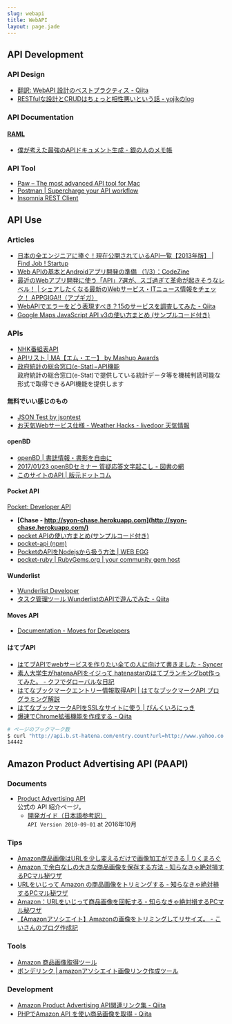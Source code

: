 ```yaml
---
slug: webapi
title: WebAPI
layout: page.jade
---
```



## API Development

### API Design
- [翻訳: WebAPI 設計のベストプラクティス - Qiita](http://qiita.com/mserizawa/items/b833e407d89abd21ee72)
- [RESTfulな設計とCRUDはちょっと相性悪いという話 - yojikのlog](http://yojik.hatenablog.jp/entry/20090807/1249660434)

### API Documentation
#### [RAML](http://raml.org/)
- [僕が考えた最強のAPIドキュメント生成 - 銀の人のメモ帳](http://gin0606.hatenablog.com/entry/2016/02/16/144910)

### API Tool

- [Paw – The most advanced API tool for Mac](https://paw.cloud/)
- [Postman \| Supercharge your API workflow](https://www.getpostman.com/)
- [Insomnia REST Client](https://insomnia.rest/)


## API Use

### Articles

- [日本の全エンジニアに捧ぐ！現在公開されているAPI一覧【2013年版】 | Find Job ! Startup](http://www.find-job.net/startup/api-2013)
- [Web APIの基本とAndroidアプリ開発の準備 （1/3）：CodeZine](http://codezine.jp/article/detail/7169)
- [最近のWebアプリ開発に使う「API」7選が、スゴ過ぎて革命が起きそうなレベル！ | シェアしたくなる最新のWebサービス・ITニュース情報をチェック！ APPGIGA!!（アプギガ）](http://plus.appgiga.jp/masatolan/2014/10/21/54236/)
- [WebAPIでエラーをどう表現すべき？15のサービスを調査してみた - Qiita](http://qiita.com/suin/items/f7ac4de914e9f3f35884)
- [Google Maps JavaScript API v3の使い方まとめ (サンプルコード付き)](http://syncer.jp/google-maps-javascript-api-matome)

### APIs
- [NHK番組表API](http://api-portal.nhk.or.jp/ja)
- [APIリスト | MA【エム・エー】 by Mashup Awards](http://mashupaward.jp/apis)
- [政府統計の総合窓口\(e\-Stat\)−API機能](http://www.e-stat.go.jp/api/)  
  政府統計の総合窓口\(e\-Stat\)で提供している統計データ等を機械判読可能な形式で取得できるAPI機能を提供します

#### 無料でいい感じのもの

- [JSON Test by jsontest](http://www.jsontest.com/)
- [お天気Webサービス仕様 - Weather Hacks - livedoor 天気情報](http://weather.livedoor.com/weather_hacks/webservice)

#### openBD
- [openBD \| 書誌情報・書影を自由に](https://openbd.jp/#contact)
- [2017/01/23 openBDセミナー 質疑応答文字起こし \- 図書の網](http://lumely.hatenablog.com/entry/20170125/1485335885)
- [このサイトのAPI \| 版元ドットコム](http://www.hanmoto.com/about_api)

#### Pocket API
[Pocket: Developer API](https://getpocket.com/developer/)

- __[Chase - http://syon-chase.herokuapp.com](http://syon-chase.herokuapp.com/)__
- [pocket APIの使い方まとめ(サンプルコード付き)](https://syncer.jp/pocket-api-matome)
- [pocket-api (npm)](https://www.npmjs.com/package/pocket-api)
- [PocketのAPIをNodejsから扱う方法 | WEB EGG](http://leko.jp/archives/519)
- [pocket-ruby | RubyGems.org | your community gem host](https://rubygems.org/gems/pocket-ruby/versions/0.0.6)

#### Wunderlist
- [Wunderlist Developer](https://developer.wunderlist.com/)
- [タスク管理ツール WunderlistのAPIで遊んでみた \- Qiita](http://qiita.com/nori4k/items/d0ee6a287105410a353c)

#### Moves API
- [Documentation - Moves for Developers](https://dev.moves-app.com/)

#### はてブAPI
- [はてブAPIでwebサービスを作りたい全ての人に向けて書きました - Syncer](http://syncer.jp/hatebu-api-matome)
- [素人大学生がhatenaAPIをイジって hatenastarのはてブランキングbot作ってみた。 - クフでダローバルな日記](http://swimath2.hatenablog.com/entry/2014/06/25/142405)
- [はてなブックマークエントリー情報取得API | はてなブックマークAPI プログラミング解説](http://so-zou.jp/web-app/tech/web-api/hatena/entry/)
- [はてなブックマークAPIをSSLなサイトに使う \| ぴんくいろにっき](https://blog.hinaloe.net/2015/08/15/hatena-bookmark-api-on-ssl/)
- [爆速でChrome拡張機能を作成する \- Qiita](http://qiita.com/thr3a/items/702e58f5d793332a1001)

```bash
# ページのブックマーク数
$ curl "http://api.b.st-hatena.com/entry.count?url=http://www.yahoo.co.jp"
14442
```

## Amazon Product Advertising API (PAAPI)

### Documents

- [Product Advertising API](https://affiliate.amazon.co.jp/gp/advertising/api/detail/main.html)  
  公式の API 紹介ページ。
  - [開発ガイド（日本語参考訳）](https://images-na.ssl-images-amazon.com/images/G/09/associates/paapi/dg/index.html?rw_useCurrentProtocol=1)  
  `API Version 2010-09-01` at 2016年10月

### Tips

- [Amazon商品画像はURLを少し変えるだけで画像加工ができる \| りくまろぐ](http://rikumalog.com/webservice/amazon-img-can-change-by-url.html)
- [Amazon で余白なしの大きな商品画像を保存する方法 \- 知らなきゃ絶対損するPCマル秘ワザ](http://daredemopc.blog51.fc2.com/blog-entry-856.html)
- [URLをいじって Amazon の商品画像をトリミングする \- 知らなきゃ絶対損するPCマル秘ワザ](http://daredemopc.blog51.fc2.com/blog-entry-930.html)
- [Amazon：URLをいじって商品画像を回転する \- 知らなきゃ絶対損するPCマル秘ワザ](http://daredemopc.blog51.fc2.com/blog-entry-1323.html)
- [【Amazonアソシエイト】Amazonの画像をトリミングしてリサイズ。 \- こいさんのブログ作成記](http://riksblog.fool.jp/public_html/mt5/anime/tweet/2015/02/amatri.html)

### Tools

- [Amazon 商品画像取得ツール](http://utils.ipentec.com/amazonProductsImageCapture/)
- [ポンデリンク \| amazonアソシエイト画像リンク作成ツール](http://ponde.info/)

### Development

- [Amazon Product Advertising API関連リンク集 \- Qiita](http://qiita.com/yokkong/items/a33c9c1b21a3e4396995)
- [PHPでAmazon API を使い商品画像を取得 \- Qiita](http://qiita.com/hiroyukisato/items/c2182d740639fe858631)
